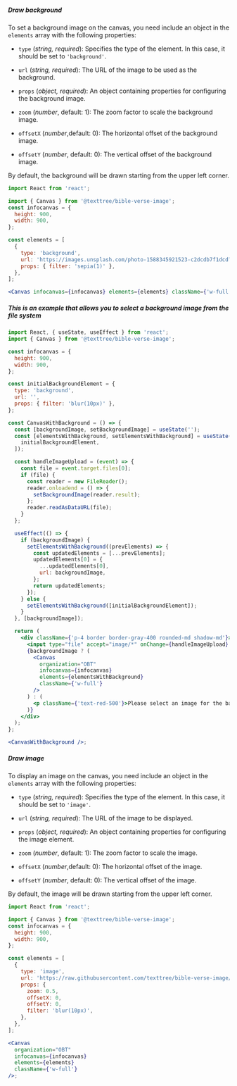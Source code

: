 ##### Draw background

To set a background image on the canvas, you need include an object in the `elements` array with the following properties:

- `type` (_string, required_): Specifies the type of the element. In this case, it should be set to `'background'`.
- `url` (_string, required_): The URL of the image to be used as the background.

- `props` (_object, required_): An object containing properties for configuring the background image.
- `zoom` (_number_, default: 1): The zoom factor to scale the background image.
- `offsetX` (_number_,default: 0): The horizontal offset of the background image.
- `offsetY` (_number_, default: 0): The vertical offset of the background image.

By default, the background will be drawn starting from the upper left corner.

```jsx
import React from 'react';

import { Canvas } from '@texttree/bible-verse-image';
const infocanvas = {
  height: 900,
  width: 900,
};

const elements = [
  {
    type: 'background',
    url: 'https://images.unsplash.com/photo-1588345921523-c2dcdb7f1dcd?crop=entropy&cs=tinysrgb&fit=max&fm=jpg&ixid=M3w0NjQwOTl8MHwxfHNlYXJjaHwxfHx3aGl0ZXxlbnwwfHx8fDE2ODczNDczNTZ8MA&ixlib=rb-4.0.3&q=80&w=1200',
    props: { filter: 'sepia(1)' },
  },
];

<Canvas infocanvas={infocanvas} elements={elements} className={'w-full'} />;
```

##### This is an example that allows you to select a background image from the file system

```jsx
import React, { useState, useEffect } from 'react';
import { Canvas } from '@texttree/bible-verse-image';

const infocanvas = {
  height: 900,
  width: 900,
};

const initialBackgroundElement = {
  type: 'background',
  url: '',
  props: { filter: 'blur(10px)' },
};

const CanvasWithBackground = () => {
  const [backgroundImage, setBackgroundImage] = useState('');
  const [elementsWithBackground, setElementsWithBackground] = useState([
    initialBackgroundElement,
  ]);

  const handleImageUpload = (event) => {
    const file = event.target.files[0];
    if (file) {
      const reader = new FileReader();
      reader.onloadend = () => {
        setBackgroundImage(reader.result);
      };
      reader.readAsDataURL(file);
    }
  };

  useEffect(() => {
    if (backgroundImage) {
      setElementsWithBackground((prevElements) => {
        const updatedElements = [...prevElements];
        updatedElements[0] = {
          ...updatedElements[0],
          url: backgroundImage,
        };
        return updatedElements;
      });
    } else {
      setElementsWithBackground([initialBackgroundElement]);
    }
  }, [backgroundImage]);

  return (
    <div className={'p-4 border border-gray-400 rounded-md shadow-md'}>
      <input type="file" accept="image/*" onChange={handleImageUpload} />
      {backgroundImage ? (
        <Canvas
          organization="OBT"
          infocanvas={infocanvas}
          elements={elementsWithBackground}
          className={'w-full'}
        />
      ) : (
        <p className={'text-red-500'}>Please select an image for the background</p>
      )}
    </div>
  );
};

<CanvasWithBackground />;
```

##### Draw image

To display an image on the canvas, you need include an object in the `elements` array with the following properties:

- `type` (_string, required_): Specifies the type of the element. In this case, it should be set to `'image'`.
- `url` (_string, required_): The URL of the image to be displayed.

- `props` (_object, required_): An object containing properties for configuring the image element.
- `zoom` (_number_, default: 1): The zoom factor to scale the image.
- `offsetX` (_number_,default: 0): The horizontal offset of the image.
- `offsetY` (_number_, default: 0): The vertical offset of the image.

By default, the image will be drawn starting from the upper left corner.

```jsx
import React from 'react';

import { Canvas } from '@texttree/bible-verse-image';
const infocanvas = {
  height: 900,
  width: 900,
};

const elements = [
  {
    type: 'image',
    url: 'https://raw.githubusercontent.com/texttree/bible-verse-image/master/images/vcana-logo.svg',
    props: {
      zoom: 0.5,
      offsetX: 0,
      offsetY: 0,
      filter: 'blur(10px)',
    },
  },
];

<Canvas
  organization="OBT"
  infocanvas={infocanvas}
  elements={elements}
  className={'w-full'}
/>;
```
